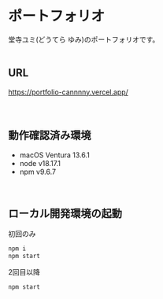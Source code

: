 # ポートフォリオ
堂寺ユミ(どうてら ゆみ)のポートフォリオです。
<br>
<br>

## URL
https://portfolio-cannnny.vercel.app/
<br>
<br>
<br>

## 動作確認済み環境
* macOS Ventura 13.6.1
* node v18.17.1
* npm v9.6.7
<br>

## ローカル開発環境の起動
初回のみ
```bash
npm i
npm start
```
2回目以降
```bash
npm start
```
<br>
